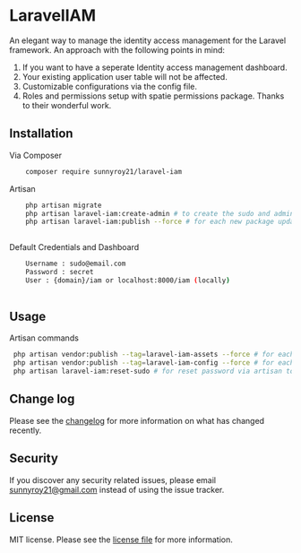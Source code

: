 # LaravelIAM

An elegant way to manage the identity access management for the Laravel framework.
An approach with the following points in mind:
1. If you want to have a seperate Identity access management dashboard.
2. Your existing application user table will not be affected.
3. Customizable configurations via the config file.
4. Roles and permissions setup with spatie permissions package. Thanks to their wonderful work.


## Installation

Via Composer

``` bash
    composer require sunnyroy21/laravel-iam

```
Artisan 
``` bash
    php artisan migrate
    php artisan laravel-iam:create-admin # to create the sudo and administrator setup
    php artisan laravel-iam:publish --force # for each new package update for all publishable contents
    
```   
Default Credentials and Dashboard 
``` bash
    Username : sudo@email.com
    Password : secret 
    User : {domain}/iam or localhost:8000/iam (locally)
    
```  

## Usage

Artisan commands

``` bash
 php artisan vendor:publish --tag=laravel-iam-assets --force # for each new package update
 php artisan vendor:publish --tag=laravel-iam-config --force # for each new package update 
 php artisan laravel-iam:reset-sudo # for reset password via artisan to default password "secret"

```
## Change log

Please see the [changelog](changelog.md) for more information on what has changed recently.

## Security

If you discover any security related issues, please email sunnyroy21@gmail.com instead of using the issue tracker.

## License

MIT license. Please see the [license file](license.md) for more information.

